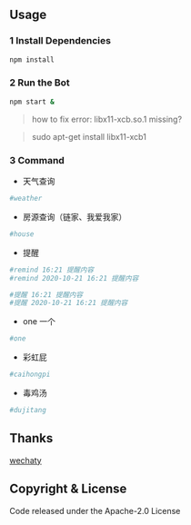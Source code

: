 ## Usage

### 1 Install Dependencies

```sh
npm install
```

### 2 Run the Bot

```sh
npm start &
```
> how to fix error: libx11-xcb.so.1 missing?

> sudo apt-get install libx11-xcb1

### 3 Command

- 天气查询
```sh
#weather
```
- 房源查询（链家、我爱我家）
```sh
#house
```
- 提醒
```sh
#remind 16:21 提醒内容
#remind 2020-10-21 16:21 提醒内容

#提醒 16:21 提醒内容
#提醒 2020-10-21 16:21 提醒内容
```
- one 一个
```sh
#one
```
- 彩虹屁
```sh
#caihongpi
```
- 毒鸡汤
```sh
#dujitang
```

## Thanks

[wechaty](https://github.com/wechaty)


## Copyright & License

Code released under the Apache-2.0 License
